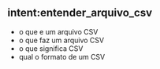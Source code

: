 ## intent:entender_arquivo_csv
- o que e um arquivo CSV
- o que faz um arquivo CSV
- o que significa CSV
- qual o formato de um CSV
